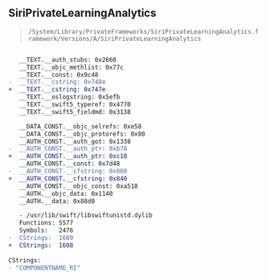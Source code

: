 ## SiriPrivateLearningAnalytics

> `/System/Library/PrivateFrameworks/SiriPrivateLearningAnalytics.framework/Versions/A/SiriPrivateLearningAnalytics`

```diff

   __TEXT.__auth_stubs: 0x2660
   __TEXT.__objc_methlist: 0x77c
   __TEXT.__const: 0x9c48
-  __TEXT.__cstring: 0x748e
+  __TEXT.__cstring: 0x747e
   __TEXT.__oslogstring: 0x5efb
   __TEXT.__swift5_typeref: 0x4770
   __TEXT.__swift5_fieldmd: 0x3138

   __DATA_CONST.__objc_selrefs: 0xe58
   __DATA_CONST.__objc_protorefs: 0x80
   __AUTH_CONST.__auth_got: 0x1338
-  __AUTH_CONST.__auth_ptr: 0xb78
+  __AUTH_CONST.__auth_ptr: 0xc10
   __AUTH_CONST.__const: 0x7d48
-  __AUTH_CONST.__cfstring: 0x860
+  __AUTH_CONST.__cfstring: 0x840
   __AUTH_CONST.__objc_const: 0xa518
   __AUTH.__objc_data: 0x1140
   __AUTH.__data: 0x88d0

   - /usr/lib/swift/libswiftunistd.dylib
   Functions: 5577
   Symbols:   2476
-  CStrings:  1609
+  CStrings:  1608
 
CStrings:
- "COMPONENTNAME_RI"

```
